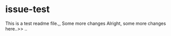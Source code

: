 # issue-test
This is a test readme file.,,
Some more changes
Alright, some more changes here..>>
..

